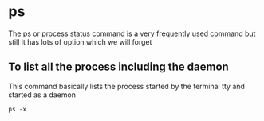 # ps
The ps or process status command is a very frequently used command but still it has lots of option which we will forget 

## To list all the process including the daemon
This command basically lists the process started by the terminal tty and started as a daemon

```
ps -x
```